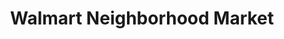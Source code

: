 ---
title: "Walmart Neighborhood Market"
url: /plainfield/walmart-neighborhood-market/
shop: Supermarkt
---